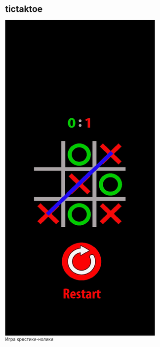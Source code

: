 # tictaktoe
![Image alt](https://github.com/SergeyG22/tictaktoe/blob/master/Screenshot_20200525_164051_org.jpg)
Игра крестики-нолики
